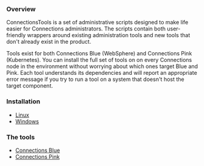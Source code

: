 ### Overview

ConnectionsTools is a set of administrative scripts designed to make life easier for Connections administrators. The 
scripts contain both user-friendly wrappers around existing administration tools and new tools that don't already exist in 
the product.

Tools exist for both Connections Blue (WebSphere) and Connections Pink (Kubernetes). You can install the full set of tools on
on every Connections node in the environment without worrying about which ones target Blue and Pink. Each tool understands
its dependencies and will report an appropriate error message if you try to run a tool on a system that doesn't host the
target component.


### Installation

- [Linux](doc/install_linux.md)
- [Windows](doc/install_windows.md)


### The tools

- [Connections Blue](doc/blue.md)
- [Connections Pink](doc/pink.md)